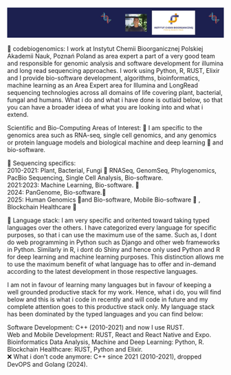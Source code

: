 ![](https://github.com/codebiogenomics/codebiogenomics/blob/main/codebiogenomics.jpg)

🧬 codebiogenomics: I work at Instytut Chemii Bioorganicznej Polskiej Akademii Nauk, Poznań Poland as area expert a part of a very good team and responsible for genomic analysis and software development for illumina and long read sequencing approaches. I work using Python, R, RUST, Elixir and I provide bio-software development, algorithms, bioinformatics, machine learning as an Area Expert area for Illumina and LongRead sequencing technologies across all domains of life covering plant, bacterial, fungal and humans. What i do and what i have done is outlaid below, so that you can have a broader ideea of what you are looking into and what i extend. 

Scientific and Bio-Computing Areas of Interest: 
🧬 I am specific to the genomics area such as RNA-seq, single cell genomics, and any genomics or protein language models and biological machine and deep learning 🧬 and bio-software. 

🧬 Sequencing specifics: \
2010-2021: Plant, Bacterial, Fungi 🧬 RNASeq, GenomSeq, Phylogenomics, PacBio Sequencing, Single Cell Analysis, Bio-software. \
2021:2023: Machine Learning, Bio-software. 🧬 \
2024: PanGenome, Bio-software.🧬 \
2025: Human Genomics 🧬and Bio-software, Mobile Bio-software 🧬 , Blockchain Healthcare 🧬

🧬 Language stack: I am very specific and oritented toward taking typed languages over the others. I have categorized every language for specific purposes, so that i can use the maximum use of the same. Such as, I dont do web programming in Python such as Django and other web frameworks in Python. Similarly in R, i dont do Shiny and hence only used Python and R for deep learning and machine learning purposes. This distinction allows me to use the maximum benefit of what language has to offer and in-demand according to the latest development in those respective languages. 

I am not in favour of learning many languages but in favour of keeping a well grounded productive stack for my work. Hence, what i do, you will find below and this is what i code in recently and will code in future and my complete attention goes to this productive stack only. My language stack has been dominated by the typed languages and you can find below: 

Software Development: C++ (2010-2021) and now I use RUST. \
Web and Mobile Development: RUST, React and React Native and Expo. \
Bioinformatics Data Analysis, Machine and Deep Learning: Python, R. \
Blockchain Healthcare: RUST, Python and Elixir. \
❌ What i don't code anymore: C++ since 2021 (2010-2021), dropped DevOPS and Golang (2024).
